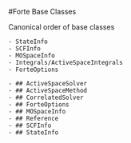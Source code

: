 #Forte Base Classes

Canonical order of base classes

    - StateInfo 
    - SCFInfo 
    - MOSpaceInfo 
    - Integrals/ActiveSpaceIntegrals 
    - ForteOptions

    - ## ActiveSpaceSolver 
    - ## ActiveSpaceMethod 
    - ## CorrelatedSolver 
    - ## ForteOptions 
    - ## MOSpaceInfo 
    - ## Reference 
    - ## SCFInfo 
    - ## StateInfo
